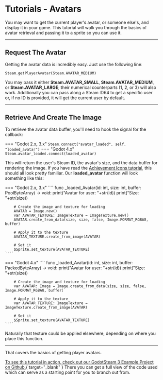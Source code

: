 # Tutorials - Avatars

You may want to get the current player's avatar, or someone else's, and display it in your game.  This tutorial will walk you through the basics of avatar retrieval and passing it to a sprite so you can use it.

---

## Request The Avatar

Getting the avatar data is incredibly easy. Just use the following line:

````
Steam.getPlayerAvatar(Steam.AVATAR_MEDIUM)
````

You may pass it either **Steam.AVATAR_SMALL**, **Steam.AVATAR_MEDIUM**, or **Steam.AVATAR_LARGE**; their numerical counterparts (1, 2, or 3) will also work.  Additionally you can pass along a Steam ID64 to get a specific user or, if no ID is provided, it will get the current user by default.

---

## Retrieve And Create The Image

To retrieve the avatar data buffer, you'll need to hook the signal for the callback:

=== "Godot 2.x, 3.x"
	````
	Steam.connect("avatar_loaded", self, "loaded_avatar")
	````
=== "Godot 4.x"
	````
	Steam.avatar_loaded.connect(loaded_avatar)
	````

This will return the user's Steam ID, the avatar's size, and the data buffer for rendering the image.  If you have read the [Achievement Icons tutorial](/tutorials/achievement_icons/), this should all look pretty familiar.  Our **loaded_avatar** function will look something like this:

=== "Godot 2.x, 3.x"
	````
	func _loaded_Avatar(id: int, size: int, buffer: PoolByteArray) -> void:
		print("Avatar for user: "+str(id))
		print("Size: "+str(size))

		# Create the image and texture for loading
		AVATAR = Image.new()
		var AVATAR_TEXTURE: ImageTexture = ImageTexture.new()
		AVATAR.create_from_data(size, size, false, Image.FORMAT_RGBA8, buffer)

		# Apply it to the texture
		AVATAR_TEXTURE.create_from_image(AVATAR)

		# Set it
		$Sprite.set_texture(AVATAR_TEXTURE)
	````
=== "Godot 4.x"
	````
	func _loaded_Avatar(id: int, size: int, buffer: PackedByteArray) -> void:
		print("Avatar for user: "+str(id))
		print("Size: "+str(size))

		# Create the image and texture for loading
	    var AVATAR: Image = Image.create_from_data(size, size, false, Image.FORMAT_RGBA8, buffer)

    	# Apply it to the texture
    	var AVATAR_TEXTURE: ImageTexture = ImageTexture.create_from_image(AVATAR)

		# Set it
		$Sprite.set_texture(AVATAR_TEXTURE)
	````

Naturally that texture could be applied elsewhere, depending on where you place this function.

---

That covers the basics of getting player avatars.

[To see this tutorial in action, check out our GodotSteam 3 Example Project on Github.](https://github.com/CoaguCo-Industries/GodotSteam-3-Example-Project){ target="_blank" } There you can get a full view of the code used which can serve as a starting point for you to branch out from.
